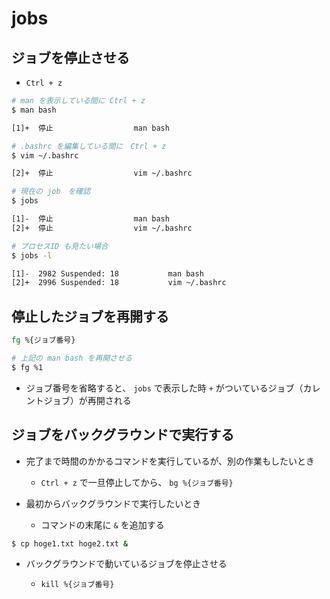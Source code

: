 # jobs

## ジョブを停止させる

- `Ctrl + z`

```bash
# man を表示している間に Ctrl + z
$ man bash

[1]+  停止                  man bash

# .bashrc を編集している間に　Ctrl + z
$ vim ~/.bashrc

[2]+  停止                  vim ~/.bashrc

# 現在の job　を確認
$ jobs

[1]-  停止                  man bash
[2]+  停止                  vim ~/.bashrc

# プロセスID も見たい場合
$ jobs -l

[1]-  2982 Suspended: 18           man bash
[2]+  2996 Suspended: 18           vim ~/.bashrc
```

## 停止したジョブを再開する

```bash
fg %{ジョブ番号}
```

```bash
# 上記の man bash を再開させる
$ fg %1
```

- ジョブ番号を省略すると、 `jobs` で表示した時 `+` がついているジョブ（カレントジョブ）が再開される

## ジョブをバックグラウンドで実行する

- 完了まで時間のかかるコマンドを実行しているが、別の作業もしたいとき

  - `Ctrl + z` で一旦停止してから、 `bg %{ジョブ番号}`

- 最初からバックグラウンドで実行したいとき

  - コマンドの末尾に `&` を追加する

```bash
$ cp hoge1.txt hoge2.txt &
```

- バックグラウンドで動いているジョブを停止させる

  - `kill %{ジョブ番号}`


